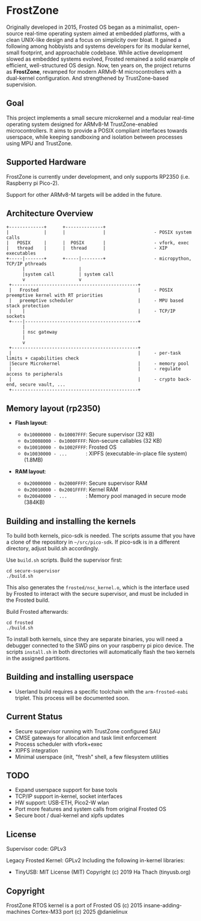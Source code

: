 # FrostZone

Originally developed in 2015, Frosted OS began as a minimalist, open-source real-time operating system aimed at embedded platforms, with a clean UNIX-like design and a focus on simplicity over bloat. It gained a following among hobbyists and systems developers for its modular kernel, small footprint, and approachable codebase. While active development slowed as embedded systems evolved, Frosted remained a solid example of efficient, well-structured OS design. Now, ten years on, the project returns as **FrostZone**, revamped for modern ARMv8-M microcontrollers with a dual-kernel configuration. And strengthened by TrustZone-based supervision.

## Goal

This project implements a small secure microkernel and a modular real-time operating system designed for ARMv8-M TrustZone-enabled microcontrollers. It aims to provide a POSIX compliant interfaces towards userspace, while keeping sandboxing and isolation between processes using MPU and TrustZone.

## Supported Hardware

FrostZone is currently under development, and only supports RP2350 (i.e. Raspberry pi Pico-2).

Support for other ARMv8-M targets will be added in the future.


## Architecture Overview

```
+-------------+      +--------------+                                                                
|             |      |              |                  - POSIX system calls                         
|   POSIX     |      |  POSIX       |                  - vfork, exec                                
|   thread    |      |  thread      |                  - XIP executables                            
+-----|-------+      +-----|--------+                  - micropython, TCP/IP pthreads       
      |                    |                                                                        
      |system call         | system call                                                            
      v                    v                                                                        
 +-----------------------------------------------+                                                  
 |   Frosted                                     |     - POSIX preemptive kernel with RT priorities
 |   preemptive scheduler                        |     - MPU based stack protection
 |    |                                          |     - TCP/IP sockets
 +----|------------------------------------------+                                                  
      |                                                                                             
      | nsc gateway                                                                                
      |                                                                                             
      v                                                                                             
 +-----------------------------------------------+                                                  
 |                                               |     - per-task limits + capabilities check 
 |Secure Microkernel                             |     - memory pool        
 |                                               |     - regulate access to peripherals             
 |                                               |     - crypto back-end, secure vault, ...
 +-----------------------------------------------+
```

## Memory layout (rp2350)

* **Flash layout**:
  * `0x10000000 - 0x10007FFF`: Secure supervisor (32 KB)
  * `0x10008000 - 0x1000FFFF`: Non-secure callables (32 KB)
  * `0x10010000 - 0x1002FFFF`: Frosted OS
  * `0x10030000 - ...       `: XIPFS (executable-in-place file system)  (1.8MB)

* **RAM layout**:

  * `0x20000000 - 0x2000FFFF`: Secure supervisor RAM
  * `0x20010000 - 0x2001FFFF`: Kernel RAM
  * `0x20040000 - ...       `: Memory pool managed in secure mode (384KB)

## Building and installing the kernels

To build both kernels, pico-sdk is needed. The scripts assume that you have
a clone of the repository in `~/src/pico-sdk`. If pico-sdk is in a different
directory, adjust build.sh accordingly.

Use `build.sh` scripts. Build the supervisor first:

```
cd secure-supervisor
./build.sh
``` 

This also generates the `frosted/nsc_kernel.o`, which is the interface used by Frosted
to interact with the secure supervisor, and must be included in the Frosted build.

Build Frosted afterwards:

```
cd frosted
./build.sh
```

To install both kernels, since they are separate binaries, you will need a debugger connected
to the SWD pins on your raspberry pi pico device. The scripts `install.sh` in both directories will automatically
flash the two kernels in the assigned partitions.


## Building and installing userspace

 * Userland build requires a specific toolchain with the `arm-frosted-eabi` triplet.
   This process will be documented soon.


## Current Status

* Secure supervisor running with TrustZone configured SAU
* CMSE gateways for allocation and task limit enforcement
* Process scheduler with vfork+exec
* XIPFS integration
* Minimal userspace (init, "fresh" shell, a few filesystem utilities

## TODO

* Expand userspace support for base tools
* TCP/IP support in-kernel, socket interfaces
* HW support: USB-ETH, Pico2-W wlan
* Port more features and system calls from original Frosted OS
* Secure boot / dual-kernel and xipfs updates

## License

Supervisor code: GPLv3

Legacy Frosted Kernel: GPLv2
Including the following in-kernel libraries:
 * TinyUSB: MIT License (MIT)  Copyright (c) 2019 Ha Thach (tinyusb.org)

## Copyright 

FrostZone RTOS kernel is a port of Frosted OS (c) 2015 insane-adding-machines
Cortex-M33 port (c) 2025 @danielinux


